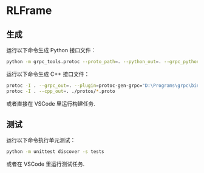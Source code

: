 # RLFrame

## 生成

运行以下命令生成 Python 接口文件：

```bash
python -m grpc_tools.protoc --proto_path=. --python_out=. --grpc_python_out=. ./protos/*.proto
```

运行以下命令生成 C++ 接口文件：

```bash
protoc -I . --grpc_out=. --plugin=protoc-gen-grpc="D:\Programs\grpc\bin\grpc_cpp_plugin.exe" ./protos/*.proto
protoc -I . --cpp_out=. ./protos/*.proto
```

或者直接在 VSCode 里运行构建任务.

## 测试

运行以下命令执行单元测试：

```bash
python -m unittest discover -s tests
```

或者在 VSCode 里运行测试任务.
